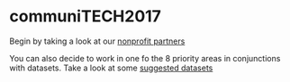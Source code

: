 # communiTECH2017

Begin by taking a look at our [nonprofit partners](https://github.com/RVATech/communiTECH2017/blob/master/Communitech%20Nonprofit%20Partners.pdf)


You can also decide to work in one fo the 8 priority areas in conjunctions with datasets. Take a look at some [suggested datasets]()
